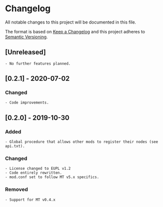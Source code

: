 # Changelog
All notable changes to this project will be documented in this file.

The format is based on [Keep a Changelog](http://keepachangelog.com/en/1.0.0/)
and this project adheres to [Semantic Versioning](https://semver.org/).


## [Unreleased]

	- No further features planned.



## [0.2.1] - 2020-07-02
### Changed

	- Code improvements.



## [0.2.0] - 2019-10-30
### Added

	- Global procedure that allows other mods to register their nodes (see api.txt).

### Changed

	- License changed to EUPL v1.2
	- Code entirely rewritten.
	- mod.conf set to follow MT v5.x specifics.

### Removed

	- Support for MT v0.4.x
